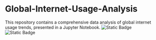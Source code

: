 # Global-Internet-Usage-Analysis
This repository contains a comprehensive data analysis of global internet usage trends, presented in a Jupyter Notebook. 
![Static Badge](https://img.shields.io/badge/Project1_Global_Internet_Usage-Green)
![Static Badge](https://img.shields.io/badge/Data_Analytics-blue)
